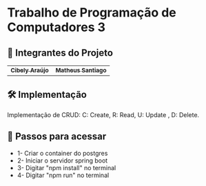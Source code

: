 # Trabalho de Programação de Computadores 3

## 🤝 Integrantes do Projeto

<table>
  <tr>
    <td align="center">
      <a href="https://github.com/belyaraujo">
        <sub>
          <b>Cibely Araújo</b>
        </sub>
      </a>
    </td>
    <td align="center">
      <a href="https://github.com/MatheusNSantiago">
        <sub>
          <b>Matheus Santiago</b>
        </sub>
      </a>
    </td>
</table>


## 🛠️ Implementação

Implementação de CRUD: C: Create, R: Read, U: Update , D: Delete.

## 📝 Passos para acessar

* 1- Criar o container do postgres
* 2- Iniciar o servidor spring boot
* 3- Digitar "npm install" no terminal
* 4- Digitar "npm run" no terminal
